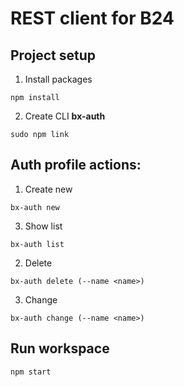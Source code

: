 # REST client for B24

## Project setup
1. Install packages
```
npm install
```

2. Create CLI **bx-auth** 
```
sudo npm link
```

## Auth profile actions:
1. Create new
```
bx-auth new
```

3. Show list
```
bx-auth list
```

2. Delete
```
bx-auth delete (--name <name>)
```

3. Change
```
bx-auth change (--name <name>)
```

## Run workspace
```
npm start
```
